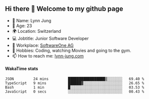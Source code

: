 ## Hi there 👋 Welcome to my github page

- 🧑 Name: Lynn Jung
- 🔞 Age: 23
- 🌍 Location: Switzerland
- 💻 Jobtitle: Junior Software Developer
- 🏢 Workplace: [SoftwareOne AG](https://www.softwareone.com/)
- 💪 Hobbies: Coding, watching Movies and going to the gym.
- 📫 How to reach me: [lynn-jung.com](https://lynn-jung.com/)

#### WakaTime stats
<!--START_SECTION:waka-->

```text
JSON         24 mins         █████████████████▒░░░░░░░   69.40 %
TypeScript   9 mins          ██████▓░░░░░░░░░░░░░░░░░░   26.65 %
Bash         1 min           █░░░░░░░░░░░░░░░░░░░░░░░░   03.53 %
JavaScript   0 secs          ░░░░░░░░░░░░░░░░░░░░░░░░░   00.43 %
```

<!--END_SECTION:waka-->

[^1]: https://github.com/jstrieb/github-stats
